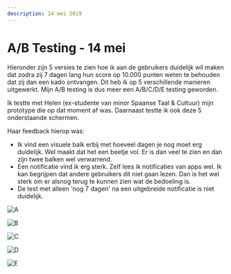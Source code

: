 ```yaml
---
description: 14 mei 2019
---
```


# A/B Testing - 14 mei

Hieronder zijn 5 versies te zien hoe ik aan de gebruikers duidelijk wil maken dat zodra zij 7 dagen lang hun score op 10.000 punten weten te behouden dat zij dan een kado ontvangen. Dit heb ik op 5 verschillende manieren uitgewerkt. Mijn A/B testing is dus meer een A/B/C/D/E testing geworden.

Ik testte met Helen \(ex-studente van minor Spaanse Taal & Cultuur\) mijn prototype die op dat moment af was. Daarnaast testte ik ook deze 5 onderstaande schermen.

Haar feedback hierop was:

* Ik vind een visuele balk erbij met hoeveel dagen je nog moet erg duidelijk. Wel maakt dat het een beetje vol. Er is dan veel te zien en dan zijn twee balken wel verwarrend.
* Een notificatie vind ik erg sterk. Zelf lees ik notificaties van apps wel. Ik kan begrijpen dat andere gebruikers dit niet gaan lezen. Dan is het wel sterk om er alsnog terug te kunnen zien wat de bedoeling is.
* De test met alleen 'nog 7 dagen' na een uitgebreide notificatie is niet duidelijk. 

![A](../../../.gitbook/assets/dashboard_10000_1.jpg)

![B](../../../.gitbook/assets/dashboard_10000_2.jpg)

![C](../../../.gitbook/assets/notificatie_10000punten.jpg)

![D](../../../.gitbook/assets/dashboard_10000_3.jpg)

![E](../../../.gitbook/assets/dashboard_10000_4.jpg)

